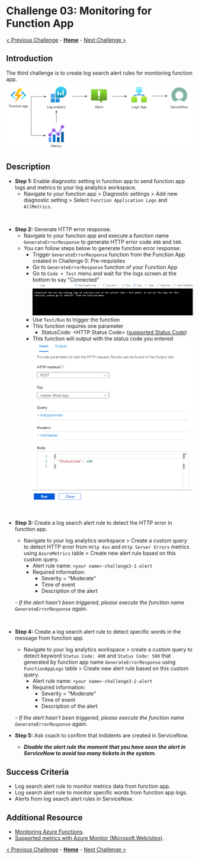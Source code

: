 # Challenge 03: Monitoring for Function App

[< Previous Challenge](./Challenge-02.md) - **[Home](../README.md)** - [Next Challenge >](./Challenge-04.md)

## Introduction

The third challenge is to create log search alert rules for monitoring function app.
![Challenge 05: Infrastructure](Images/Challenge-03-workflow.png 'Challenge 05: Infrastructure')

## Description

- **Step 1:** Enable diagnostic setting in function app to send function app logs and metrics to your log analytics workspace.
    - Navigate to your function app > Diagnostic settings > Add new diagnostic setting > Select `Function Application Logs` and `AllMetrics`.
<br>

- **Step 2:** Generate HTTP error response.
    - Navigate to your function app and execute a function name `GenerateErrorResponse` to generate HTTP error code `400` and `500`.
    - You can follow steps below to generate function error response:
        - Trigger `GenerateErrorResponse` function from the Function App created in Challenge 0: Pre-requisites
        - Go to `GenerateErrorResponse` function of your Function App
        - Go to `Code + Test` menu and wait for the logs screen at the bottom to say "Connected"
        ![GenerateErrorResponse Logs Screen](Images/TriggerGenerateErrorResponseLog.png 'GenerateErrorResponse Logs Screen')
        - Use `Test/Run` to trigger the function
        - This function requires one parameter
            - StatusCode: \<HTTP Status Code\> ([supported Status Code](https://learn.microsoft.com/en-us/dotnet/api/system.net.httpstatuscode?view=net-7.0))
        - This function will output with the status code you entered
        ![GenerateErrorResponse Test and Run](Images/TriggerGenerateErrorResponseRun.png 'GenerateErrorResponse Run')
<br>

- **Step 3:** Create a log search alert rule to detect the HTTP error in function app.
    - Navigate to your log analytics workspace > Create a custom query to detect HTTP error from `Http 4xx` and `Http Server Errors` metrics using `AzureMetrics` table > Create new alert rule based on this custom query.
        - Alert rule name: `<your name>-challenge3-1-alert`      
        - Required information: 
            - Severity = "Moderate"
            - Time of event
            - Description of the alert
    
    _- If the alert hasn't been triggered, please execute the function name `GenerateErrorResponse` again._
<br>

- **Step 4:** Create a log search alert rule to detect specific words in the message from function app.
    - Navigate to your log analytics workspace > create a custom query to detect keyword `Status Code: 400` and `Status Code: 500` that generated by function app name `GenerateErrorResponse` using `FunctionAppLogs` table > Create new alert rule based on this custom query.
        - Alert rule name: `<your name>-challenge3-2-alert` 
        - Required information: 
            - Severity = "Moderate"
            - Time of event
            - Description of the alert
    
    _- If the alert hasn't been triggered, please execute the function name `GenerateErrorResponse` again._
- **Step 5:** Ask coach to confirm that indidents are created in ServiceNow. 
    - ***Disable the alert rule the moment that you have seen the alert in ServiceNow to avoid too many tickets in the system.***
  
## Success Criteria

- Log search alert rule to monitor metrics data from function app.
- Log search alert rule to monitor specific words from function app logs.
- Alerts from log search alert rules in ServiceNow.

## Additional Resource

- [Monitoring Azure Functions](https://learn.microsoft.com/en-us/azure/azure-functions/monitor-functions?tabs=portal).
- [Supported metrics with Azure Monitor (Microsoft.Web/sites)](https://learn.microsoft.com/en-us/azure/azure-monitor/essentials/metrics-supported#microsoftwebsites).

[< Previous Challenge](./Challenge-02.md) - **[Home](../README.md)** - [Next Challenge >](./Challenge-04.md)
